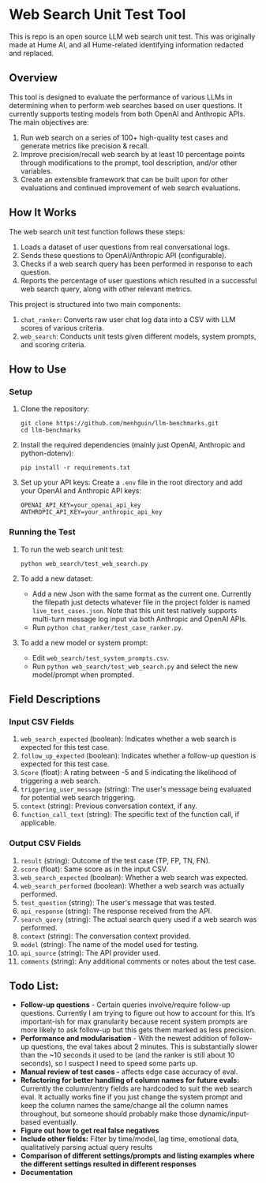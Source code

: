 # Web Search Unit Test Tool
This is repo is an open source LLM web search unit test. This was originally made at Hume AI, and all Hume-related identifying information redacted and replaced.

## Overview
This tool is designed to evaluate the performance of various LLMs in determining when to perform web searches based on user questions. It currently supports testing models from both OpenAI and Anthropic APIs. The main objectives are:

1. Run web search on a series of 100+ high-quality test cases and generate metrics like precision & recall.
2. Improve precision/recall web search by at least 10 percentage points through modifications to the prompt, tool description, and/or other variables.
3. Create an extensible framework that can be built upon for other evaluations and continued improvement of web search evaluations.

## How It Works

The web search unit test function follows these steps:

1. Loads a dataset of user questions from real conversational logs.
2. Sends these questions to OpenAI/Anthropic API (configurable).
3. Checks if a web search query has been performed in response to each question.
4. Reports the percentage of user questions which resulted in a successful web search query, along with other relevant metrics.

This project is structured into two main components:

1. `chat_ranker`: Converts raw user chat log data into a CSV with LLM scores of various criteria.
2. `web_search`: Conducts unit tests given different models, system prompts, and scoring criteria.

## How to Use

### Setup

1. Clone the repository:
   ```
   git clone https://github.com/menhguin/llm-benchmarks.git
   cd llm-benchmarks
   ```

2. Install the required dependencies (mainly just OpenAI, Anthropic and python-dotenv):
   ```
   pip install -r requirements.txt
   ```

3. Set up your API keys:
   Create a `.env` file in the root directory and add your OpenAI and Anthropic API keys:
   ```
   OPENAI_API_KEY=your_openai_api_key
   ANTHROPIC_API_KEY=your_anthropic_api_key
   ```

### Running the Test

1. To run the web search unit test:
   ```
   python web_search/test_web_search.py
   ```

2. To add a new dataset:
   - Add a new Json with the same format as the current one. Currently the filepath just detects whatever file in the project folder is named `live_test_cases.json`. Note that this unit test natively supports multi-turn message log input via both Anthropic and OpenAI APIs.
   - Run `python chat_ranker/test_case_ranker.py`.

3. To add a new model or system prompt:
   - Edit `web_search/test_system_prompts.csv`.
   - Run `python web_search/test_web_search.py` and select the new model/prompt when prompted.

## Field Descriptions

### Input CSV Fields

1. `web_search_expected` (boolean): Indicates whether a web search is expected for this test case.
2. `follow_up_expected` (boolean): Indicates whether a follow-up question is expected for this test case.
3. `Score` (float): A rating between -5 and 5 indicating the likelihood of triggering a web search.
4. `triggering_user_message` (string): The user's message being evaluated for potential web search triggering.
5. `context` (string): Previous conversation context, if any.
6. `function_call_text` (string): The specific text of the function call, if applicable.

### Output CSV Fields

1. `result` (string): Outcome of the test case (TP, FP, TN, FN).
2. `score` (float): Same score as in the input CSV.
3. `web_search_expected` (boolean): Whether a web search was expected.
4. `web_search_performed` (boolean): Whether a web search was actually performed.
5. `test_question` (string): The user's message that was tested.
6. `api_response` (string): The response received from the API.
7. `search_query` (string): The actual search query used if a web search was performed.
8. `context` (string): The conversation context provided.
9. `model` (string): The name of the model used for testing.
10. `api_source` (string): The API provider used.
11. `comments` (string): Any additional comments or notes about the test case.

## Todo List:

- **Follow-up questions** - Certain queries involve/require follow-up questions. Currently I am trying to figure out how to account for this. It’s important-ish for max granularity because recent system prompts are more likely to ask follow-up but this gets them marked as less precision.
- **Performance and modularisation** - With the newest addition of follow-up questions, the eval takes about 2 minutes. This is substantially slower than the ~10 seconds it used to be (and the ranker is still about 10 seconds), so I suspect I need to speed some parts up.
- **Manual review of test cases -** affects edge case accuracy of eval.
- **Refactoring for better handling of column names for future evals:** Currently the column/entry fields are hardcoded to suit the web search eval. It actually works fine if you just change the system prompt and keep the column names the same/change all the column names throughout, but someone should probably make those dynamic/input-based eventually.
- **Figure out how to get real false negatives**
- **Include other fields:** Filter by time/model, lag time, emotional data, qualitatively parsing actual query results
- **Comparison of different settings/prompts and listing examples where the different settings resulted in different responses**
- **Documentation**

